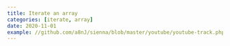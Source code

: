 ```yaml
---
title: Iterate an array
categories: [iterate, array]
date: 2020-11-01
example: //github.com/a8nJ/sienna/blob/master/youtube/youtube-track.php
---
```

